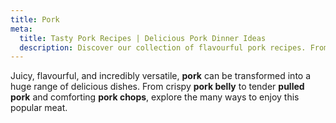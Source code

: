 ```yaml
---
title: Pork
meta:
  title: Tasty Pork Recipes | Delicious Pork Dinner Ideas
  description: Discover our collection of flavourful pork recipes. From tender roasts and juicy chops to quick stir-fries and slow-cooked pulled pork dishes.
---
```


Juicy, flavourful, and incredibly versatile, **pork** can be transformed into a huge range of delicious dishes. From crispy **pork belly** to tender **pulled pork** and comforting **pork chops**, explore the many ways to enjoy this popular meat.
